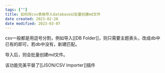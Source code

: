 ```yaml
---
tags: [""]
title: 如何将csv表格导入database以批量创建md文件
date created: 2023-02-28
date modified: 2023-03-07
---
```


csv一般都是用逗号分割，例如导入[[DB Folder]]，则只需要主题表头，改成db中已有的即可，若db中没有，新建匹配。

导入后，则会批量创建md文件。

该功能完美平替了[[JSON/CSV Importer]]插件
